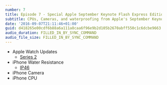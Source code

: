 ```yaml
---
number: 7
title: Episode 7 - Special Apple September Keynote Flash Express Edition™
subtitle: CPUs, Cameras, and waterproofing from Apple's September Keynote
date: '2016-09-07T21:11:46+01:00'
guid: d418265e00cdf6b88a6a111a8caa6f96e9b2d105b2670abff550c1c6dcbe9663
audio_duration: FILLED_IN_BY_SYNC_COMMAND
audio_file_size: FILLED_IN_BY_SYNC_COMMAND
---
```


* Apple Watch Updates
  * [Series 2](http://www.apple.com/apple-watch-series-2/)
* iPhone Water Resistance
  * [IP46](https://en.wikipedia.org/wiki/IP_Code)
* iPhone Camera
* iPhone CPU
